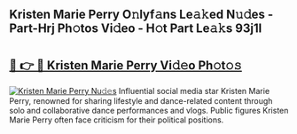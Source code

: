 ## Kristen Marie Perry O𝚗lyf𝚊ns Le𝚊𝚔ed N𝚞𝚍es - Part-Hrj Ph𝚘tos Vi𝚍eo - H𝚘t Part Le𝚊𝚔s 93j1l

# <h2><a href="http://hf3ep3.feru.top/?c=Kristen+Marie+Perry">🔗 👉 🔴 Kristen Marie Perry Vi𝚍𝚎o Ph𝚘t𝚘𝚜</a></h2>

[![Kristen Marie Perry Nu𝚍𝚎s](https://i.imgur.com/0TWrTi3.gif)](http://hf3ep3.feru.top/?c=Kristen+Marie+Perry)
Influential social media star Kristen Marie Perry, renowned for sharing lifestyle and dance-related content through solo and collaborative dance performances and vlogs. Public figures Kristen Marie Perry often face criticism for their political positions. 
